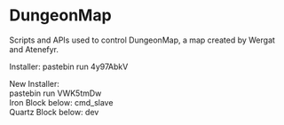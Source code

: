 # DungeonMap
Scripts and APIs used to control DungeonMap, a map created by Wergat and Atenefyr.

Installer:
pastebin run 4y97AbkV



New Installer:  
pastebin run VWK5tmDw  
Iron Block below: cmd_slave  
Quartz Block below: dev  
